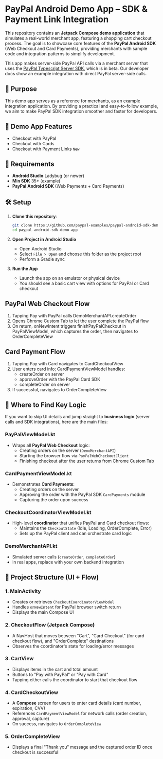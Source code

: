 # PayPal Android Demo App – SDK & Payment Link Integration

This repository contains an **Jetpack Compose demo application** that simulates a real-world merchant app, featuring a shopping cart checkout process. The goal is to showcase core features of the **PayPal Android SDK** (Web Checkout and Card Payments), providing merchants with sample code and integration patterns to simplify development.

This app makes server-side PayPal API calls via a merchant server that uses the [PayPal Typescript Server SDK](https://github.com/paypal/PayPal-TypeScript-Server-SDK), which is in beta. Our developer docs show an example integration with direct PayPal server-side calls.

## 🎯 Purpose

This demo app serves as a reference for merchants, as an example integration application. By providing a practical and easy-to-follow example, we aim to make PayPal SDK integration smoother and faster for developers.

## 🚀 Demo App Features

- Checkout with PayPal
- Checkout with Cards
- Checkout with Payment Links `New`

## 🔧 Requirements

* **Android Studio** Ladybug (or newer)
* **Min SDK** 35+ (example)
* **PayPal Android SDK** (Web Payments + Card Payments)

## 🛠 Setup

1. **Clone this repository**:
   ```bash
   git clone https://github.com/paypal-examples/paypal-android-sdk-demo-app.git
   cd paypal-android-sdk-demo-app
   ```

2. **Open Project in Android Studio**
   * Open Android Studio
   * Select `File > Open` and choose this folder as the project root
   * Perform a Gradle sync

3. **Run the App**
   * Launch the app on an emulator or physical device
   * You should see a basic cart view with options for PayPal or Card checkout

## PayPal Web Checkout Flow

1. Tapping Pay with PayPal calls DemoMerchantAPI.createOrder
2. Opens Chrome Custom Tab to let the user complete the PayPal flow
3. On return, onNewIntent triggers finishPayPalCheckout in PayPalViewModel, which captures the order, then navigates to OrderCompleteView

## Card Payment Flow

1. Tapping Pay with Card navigates to CardCheckoutView
2. User enters card info; CardPaymentViewModel handles:
   * createOrder on server
   * approveOrder with the PayPal Card SDK
   * completeOrder on server
3. If successful, navigates to OrderCompleteView

## 📍 Where to Find Key Logic

If you want to skip UI details and jump straight to **business logic** (server calls and SDK integrations), here are the main files:

### PayPalViewModel.kt
* Wraps all **PayPal Web Checkout** logic:
  * Creating orders on the server (`DemoMerchantAPI`)
  * Starting the browser flow via `PayPalWebCheckoutClient`
  * Finishing checkout after the user returns from Chrome Custom Tab

### CardPaymentViewModel.kt
* Demonstrates **Card Payments**:
  * Creating orders on the server
  * Approving the order with the PayPal SDK `CardPayments` module
  * Capturing the order upon success

### CheckoutCoordinatorViewModel.kt
* High-level **coordinator** that unifies PayPal and Card checkout flows:
  * Maintains the `CheckoutState` (Idle, Loading, OrderComplete, Error)
  * Sets up the PayPal client and can orchestrate card logic

### DemoMerchantAPI.kt
* Simulated server calls (`createOrder`, `completeOrder`)
* In real apps, replace with your own backend integration

## 📂 Project Structure (UI + Flow)

### 1. MainActivity
* Creates or retrieves `CheckoutCoordinatorViewModel`
* Handles `onNewIntent` for PayPal browser switch return
* Displays the main Compose UI

### 2. CheckoutFlow (Jetpack Compose)
* A NavHost that moves between "Cart", "Card Checkout" (for card checkout flow), and "OrderComplete" destinations
* Observes the coordinator's state for loading/error messages

### 3. CartView
* Displays items in the cart and total amount
* Buttons to "Pay with PayPal" or "Pay with Card"
* Tapping either calls the coordinator to start that checkout flow

### 4. CardCheckoutView
* A **Compose** screen for users to enter card details (card number, expiration, CVV)
* References `CardPaymentViewModel` for network calls (order creation, approval, capture)
* On success, navigates to `OrderCompleteView`

### 5. OrderCompleteView
* Displays a final "Thank you" message and the captured order ID once checkout is successful

